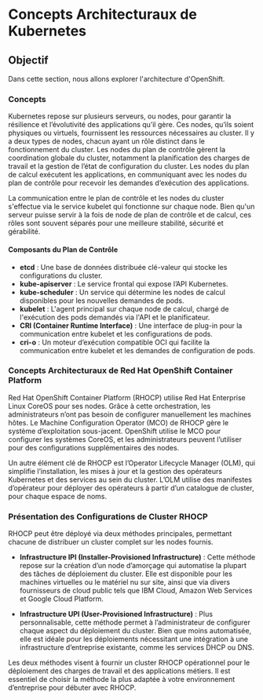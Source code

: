 # Concepts Architecturaux de Kubernetes

## Objectif

Dans cette section, nous allons explorer l'architecture d'OpenShift.

### Concepts

Kubernetes repose sur plusieurs serveurs, ou nodes, pour garantir la résilience et l’évolutivité des applications qu’il gère. Ces nodes, qu’ils soient physiques ou virtuels, fournissent les ressources nécessaires au cluster. Il y a deux types de nodes, chacun ayant un rôle distinct dans le fonctionnement du cluster. Les nodes du plan de contrôle gèrent la coordination globale du cluster, notamment la planification des charges de travail et la gestion de l’état de configuration du cluster. Les nodes du plan de calcul exécutent les applications, en communiquant avec les nodes du plan de contrôle pour recevoir les demandes d’exécution des applications.

La communication entre le plan de contrôle et les nodes du cluster s'effectue via le service kubelet qui fonctionne sur chaque node. Bien qu'un serveur puisse servir à la fois de node de plan de contrôle et de calcul, ces rôles sont souvent séparés pour une meilleure stabilité, sécurité et gérabilité.

#### Composants du Plan de Contrôle

- **etcd** : Une base de données distribuée clé-valeur qui stocke les configurations du cluster.
- **kube-apiserver** : Le service frontal qui expose l’API Kubernetes.
- **kube-scheduler** : Un service qui détermine les nodes de calcul disponibles pour les nouvelles demandes de pods.
- **kubelet** : L'agent principal sur chaque node de calcul, chargé de l'exécution des pods demandés via l'API et le planificateur.
- **CRI (Container Runtime Interface)** : Une interface de plug-in pour la communication entre kubelet et les configurations de pods.
- **cri-o** : Un moteur d’exécution compatible OCI qui facilite la communication entre kubelet et les demandes de configuration de pods.

### Concepts Architecturaux de Red Hat OpenShift Container Platform

Red Hat OpenShift Container Platform (RHOCP) utilise Red Hat Enterprise Linux CoreOS pour ses nodes. Grâce à cette orchestration, les administrateurs n’ont pas besoin de configurer manuellement les machines hôtes. Le Machine Configuration Operator (MCO) de RHOCP gère le système d’exploitation sous-jacent. OpenShift utilise le MCO pour configurer les systèmes CoreOS, et les administrateurs peuvent l’utiliser pour des configurations supplémentaires des nodes.

Un autre élément clé de RHOCP est l’Operator Lifecycle Manager (OLM), qui simplifie l’installation, les mises à jour et la gestion des opérateurs Kubernetes et des services au sein du cluster. L’OLM utilise des manifestes d’opérateur pour déployer des opérateurs à partir d’un catalogue de cluster, pour chaque espace de noms.

### Présentation des Configurations de Cluster RHOCP

RHOCP peut être déployé via deux méthodes principales, permettant chacune de distribuer un cluster complet sur les nodes fournis.

- **Infrastructure IPI (Installer-Provisioned Infrastructure)** : Cette méthode repose sur la création d’un node d’amorçage qui automatise la plupart des tâches de déploiement du cluster. Elle est disponible pour les machines virtuelles ou le matériel nu sur site, ainsi que via divers fournisseurs de cloud public tels que IBM Cloud, Amazon Web Services et Google Cloud Platform.

- **Infrastructure UPI (User-Provisioned Infrastructure)** : Plus personnalisable, cette méthode permet à l’administrateur de configurer chaque aspect du déploiement du cluster. Bien que moins automatisée, elle est idéale pour les déploiements nécessitant une intégration à une infrastructure d’entreprise existante, comme les services DHCP ou DNS.

Les deux méthodes visent à fournir un cluster RHOCP opérationnel pour le déploiement des charges de travail et des applications métiers. Il est essentiel de choisir la méthode la plus adaptée à votre environnement d’entreprise pour débuter avec RHOCP.
